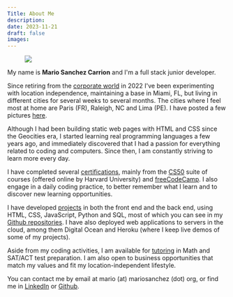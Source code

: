 ```yaml
---
Title: About Me
description: 
date: 2023-11-21
draft: false
images:
---
```


<div class="picbox"><figure><img src="/img/ire4.jpg" class="gallery"></figure></div>

My name is <strong>Mario Sanchez Carrion</strong> and I'm a full stack junior developer. 

Since retiring from the [corporate world](https://linkedin.com/in/mariobox) in 2022 I've been experimenting with location independence, maintaining a base in Miami, FL, but living in different cities for several weeks to several months. The cities where I feel most at home are Paris (FR), Raleigh, NC and Lima (PE). I have posted a few pictures [here](/photos).

Although I had been building static web pages with HTML and CSS since the Geocities era, I started learning real programming languages a few years ago, and immediately discovered that I had a passion for everything related to coding and computers. Since then, I am constantly striving to learn more every day. 

I have  completed several [certifications](/coding#certifications), mainly from the [CS50](https://www.edx.org/cs50) suite of courses (offered online by Harvard University) and [freeCodeCamp](https://freecodecamp.org). I also engage in a daily coding practice, to better remember what I learn and to discover new learning opportunities.

I have developed [projects](/code) in both the front end and the back end, using HTML, CSS, JavaScript, Python and SQL, most of which you can see in my [Github repositories](https://github.com/mariobox). I have also deployed web applications to servers in the cloud, among them Digital Ocean and Heroku (where I keep live demos of some of my projects). 

Aside from my coding activities, I am available for [tutoring](/tutor) in Math and SAT/ACT test preparation. I am also open to business opportunities that match my values and fit my location-independent lifestyle. 

You can contact me by email at mario (at) mariosanchez (dot) org, or find me in [LinkedIn](https://linkedin.com/in/mariobox) or [Github](https://github.com/mariobox).



